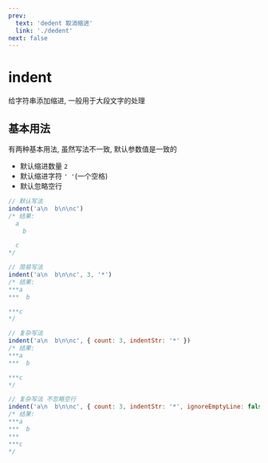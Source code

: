 ```yaml
---
prev:
  text: 'dedent 取消缩进'
  link: './dedent'
next: false
---
```


# indent

<VersionTag version="0.3.1" />

给字符串添加缩进, 一般用于大段文字的处理

## 基本用法

有两种基本用法, 虽然写法不一致, 默认参数值是一致的

- 默认缩进数量 `2`
- 默认缩进字符 `' '`(一个空格)
- 默认忽略空行

```js
// 默认写法
indent('a\n  b\n\nc')
/* 结果:
  a
    b

  c
*/

// 简易写法
indent('a\n  b\n\nc', 3, '*')
/* 结果:
***a
***  b

***c
*/

// 复杂写法
indent('a\n  b\n\nc', { count: 3, indentStr: '*' })
/* 结果:
***a
***  b

***c
*/

// 复杂写法 不忽略空行
indent('a\n  b\n\nc', { count: 3, indentStr: '*', ignoreEmptyLine: false })
/* 结果:
***a
***  b
***
***c
*/
```
